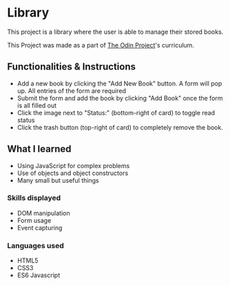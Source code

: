 # Library

This project is a library where the user is able to manage their stored books.

This Project was made as a part of [The Odin Project](https://www.theodinproject.com/)'s curriculum.

## Functionalities & Instructions

-   Add a new book by clicking the "Add New Book" button. A form will pop up. All entries of the form are required
-   Submit the form and add the book by clicking "Add Book" once the form is all filled out
-   Click the image next to "Status:" (bottom-right of card) to toggle read status
-   Click the trash button (top-right of card) to completely remove the book.

## What I learned

-   Using JavaScript for complex problems
-   Use of objects and object constructors
-   Many small but useful things

### Skills displayed

-   DOM manipulation
-   Form usage
-   Event capturing

### Languages used

-   HTML5
-   CSS3
-   ES6 Javascript
